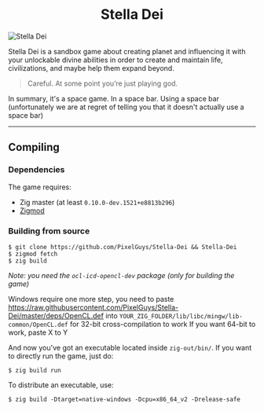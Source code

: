 <h1 align="center">Stella Dei</h1>

![Stella Dei](https://img.itch.zone/aW1nLzkxNjc2MTEucG5n/original/NH55dr.png)

Stella Dei is a sandbox game about creating planet and influencing it with your unlockable divine abilities in order to create and maintain life, civilizations, and maybe help them expand beyond.

> Careful. At some point you’re just playing god.

In summary, it's a space game. In a space bar. Using a space bar (unfortunately we are at regret of telling you that it doesn't actually use a space bar)

---

## Compiling

### Dependencies

The game requires:
- Zig master (at least `0.10.0-dev.1521+e8813b296`)
- [Zigmod](https://github.com/nektro/zigmod)

### Building from source

```
$ git clone https://github.com/PixelGuys/Stella-Dei && Stella-Dei
$ zigmod fetch
$ zig build
```

*Note: you need the `ocl-icd-opencl-dev` package (only for building the game)*

Windows require one more step, you need to paste https://raw.githubusercontent.com/PixelGuys/Stella-Dei/master/deps/OpenCL.def into `YOUR_ZIG_FOLDER/lib/libc/mingw/lib-common/OpenCL.def` for 32-bit cross-compilation to work
If you want 64-bit to work, paste X to Y

And now you've got an executable located inside `zig-out/bin/`. If you want to directly run the game, just do:
```
$ zig build run
```

To distribute an executable, use:
```
$ zig build -Dtarget=native-windows -Dcpu=x86_64_v2 -Drelease-safe
```
